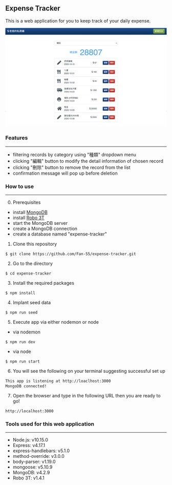 ## Expense Tracker

This is a web application for you to keep track of your daily expense.

![](/expense_tracker.jpg)


### Features
---
- filtering records by category using "種類" dropdown menu
- clicking "編輯" button to modify the detail information of chosen record
- clicking "刪除" button to remove the record from the list
- confirmation message will pop up before deletion

### How to use
---
0. Prerequisites
- install [MongoDB](https://www.mongodb.com/try/download/community)
- install [Robo 3T](https://robomongo.org/)
- start the MongoDB server
- create a MongoDB connection
- create a database named "expense-tracker"

1. Clone this repository 

```
$ git clone https://github.com/Fan-55/expense-tracker.git
```

2. Go to the directory 

```
$ cd expense-tracker
```

3. Install the required packages 

```
$ npm install
```

4. Implant seed data
```
$ npm run seed
```

5. Execute app via either nodemon or node

- via nodemon

```
$ npm run dev
```

- via node

```
$ npm run start
```

6. You will see the following on your terminal suggesting successful set up

```
This app is listening at http://loaclhost:3000
MongoDB connected!
```
7. Open the browser and type in the following URL then you are ready to go!

```
http://localhost:3000
```
### Tools used for this web application
---
- Node.js: v10.15.0
- Express: v4.17.1
- express-handlebars: v5.1.0
- method-override: v3.0.0
- body-parser: v1.19.0
- mongoose: v5.10.9
- MongoDB: v4.2.9
- Robo 3T: v1.4.1